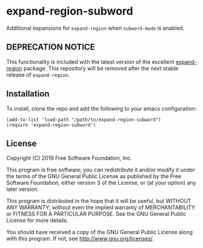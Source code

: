 # expand-region-subword

Additional expansions for `expand-region` when `subword-mode` is enabled.

## DEPRECATION NOTICE

This functionality is included with the latest version of the excellent
[expand-region](https://github.com/magnars/expand-region.el) package. This
repository will be removed after the next stable release of `expand-region`.

## Installation

To install, clone the repo and add the following to your emacs
configuration:

``` emacs-lisp
(add-to-list 'load-path "/path/to/expand-region-subword")
(require 'expand-region-subword')
```

## License

Copyright (C) 2019  Free Software Foundation, Inc.

This program is free software; you can redistribute it and/or modify
it under the terms of the GNU General Public License as published by
the Free Software Foundation, either version 3 of the License, or
(at your option) any later version.

This program is distributed in the hope that it will be useful,
but WITHOUT ANY WARRANTY; without even the implied warranty of
MERCHANTABILITY or FITNESS FOR A PARTICULAR PURPOSE.  See the
GNU General Public License for more details.

You should have received a copy of the GNU General Public License
along with this program.  If not, see <http://www.gnu.org/licenses/>.
